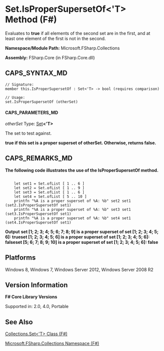 # Set.IsProperSupersetOf<'T> Method (F#)

Evaluates to **true** if all elements of the second set are in the first, and at least one element of the first is not in the second.

**Namespace/Module Path:** Microsoft.FSharp.Collections

**Assembly:** FSharp.Core (in FSharp.Core.dll)


## CAPS_SYNTAX_MD

```
// Signature:
member this.IsProperSupersetOf : Set<'T> -> bool (requires comparison)

// Usage:
set.IsProperSupersetOf (otherSet)
```

#### CAPS_PARAMETERS_MD
*otherSet*
Type: [Set](http://msdn.microsoft.com/en-us/library/50cebdce-0cd7-4c5c-8ebc-f3a9e90b38d8)**&lt;'T&gt;**


The set to test against.



**true if this set is a proper superset of otherSet. Otherwise, returns false.**
## CAPS_REMARKS_MD
**The following code illustrates the use of the IsProperSupersetOf method.**
```

    let set1 = Set.ofList [ 1 .. 6 ]
    let set2 = Set.ofList [ 1 .. 9 ]
    let set3 = Set.ofList [ 1 .. 6 ]
    let set4 = Set.ofList [ 5 .. 10 ]
    printfn "%A is a proper superset of %A: %b" set2 set1 (set2.IsProperSupersetOf set1)
    printfn "%A is a proper superset of %A: %b" set3 set1 (set3.IsProperSupersetOf set1) 
    printfn "%A is a proper superset of %A: %b" set4 set1 (set4.IsProperSupersetOf set1) 
```

**Output**
**set [1; 2; 3; 4; 5; 6; 7; 8; 9] is a proper superset of set [1; 2; 3; 4; 5; 6]: trueset [1; 2; 3; 4; 5; 6] is a proper superset of set [1; 2; 3; 4; 5; 6]: falseset [5; 6; 7; 8; 9; 10] is a proper superset of set [1; 2; 3; 4; 5; 6]: false**
## Platforms
Windows 8, Windows 7, Windows Server 2012, Windows Server 2008 R2


## Version Information
**F# Core Library Versions**

Supported in: 2.0, 4.0, Portable




## See Also
[Collections.Set&#60;'T&#62; Class &#40;F&#35;&#41;](Collections.Set+%27T+Class+%28F%23%29.md)

[Microsoft.FSharp.Collections Namespace &#40;F&#35;&#41;](Microsoft.FSharp.Collections+Namespace+%28F%23%29.md)

